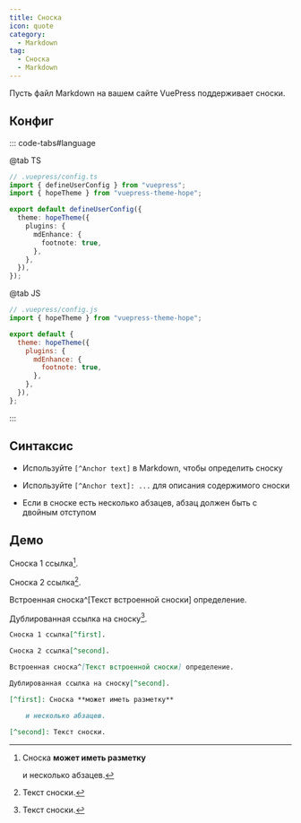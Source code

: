 ```yaml
---
title: Сноска
icon: quote
category:
  - Markdown
tag:
  - Сноска
  - Markdown
---
```


Пусть файл Markdown на вашем сайте VuePress поддерживает сноски.

<!-- more -->

## Конфиг

::: code-tabs#language

@tab TS

```ts {8-10}
// .vuepress/config.ts
import { defineUserConfig } from "vuepress";
import { hopeTheme } from "vuepress-theme-hope";

export default defineUserConfig({
  theme: hopeTheme({
    plugins: {
      mdEnhance: {
        footnote: true,
      },
    },
  }),
});
```

@tab JS

```js {7-9}
// .vuepress/config.js
import { hopeTheme } from "vuepress-theme-hope";

export default {
  theme: hopeTheme({
    plugins: {
      mdEnhance: {
        footnote: true,
      },
    },
  }),
};
```

:::

## Синтаксис

- Используйте `[^Anchor text]` в Markdown, чтобы определить сноску

- Используйте `[^Anchor text]: ...` для описания содержимого сноски

- Если в сноске есть несколько абзацев, абзац должен быть с двойным отступом

## Демо

Сноска 1 ссылка[^first].

Сноска 2 ссылка[^second].

Встроенная сноска^[Текст встроенной сноски] определение.

Дублированная ссылка на сноску[^second].

[^first]: Сноска **может иметь разметку**

    и несколько абзацев.

[^second]: Текст сноски.

```md
Сноска 1 ссылка[^first].

Сноска 2 ссылка[^second].

Встроенная сноска^[Текст встроенной сноски] определение.

Дублированная ссылка на сноску[^second].

[^first]: Сноска **может иметь разметку**

    и несколько абзацев.

[^second]: Текст сноски.
```
